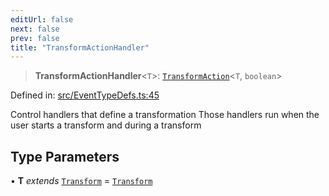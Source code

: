 ```yaml
---
editUrl: false
next: false
prev: false
title: "TransformActionHandler"
---
```


> **TransformActionHandler**\<`T`\>: [`TransformAction`](/api/type-aliases/transformaction/)\<`T`, `boolean`\>

Defined in: [src/EventTypeDefs.ts:45](https://github.com/fabricjs/fabric.js/blob/8748628df7e9de00ba77413bfc3ad9e9fe9d4f30/src/EventTypeDefs.ts#L45)

Control handlers that define a transformation
Those handlers run when the user starts a transform and during a transform

## Type Parameters

• **T** *extends* [`Transform`](/api/type-aliases/transform/) = [`Transform`](/api/type-aliases/transform/)
